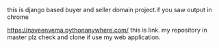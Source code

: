this is django based buyer and seller domain project.if you saw output in chrome 

https://naveenvema.pythonanywhere.com/
this is link.
my repository in master plz check and clone if use my web application.
